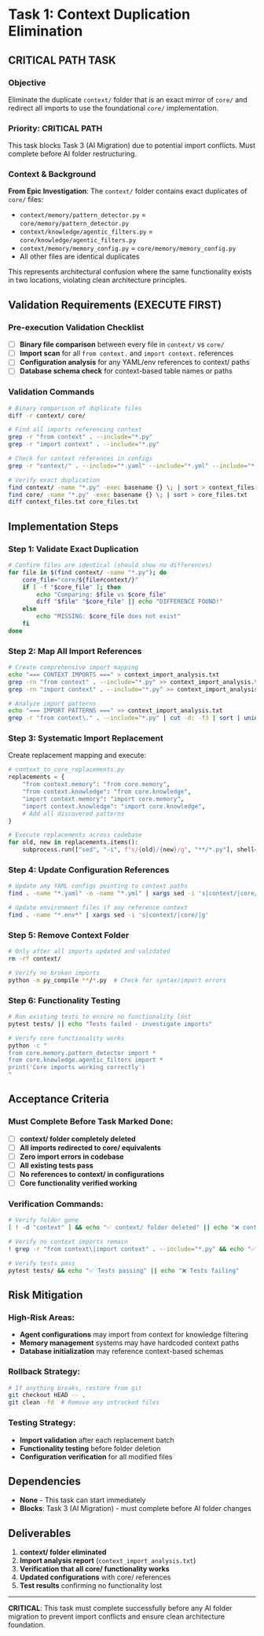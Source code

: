 # Task 1: Context Duplication Elimination
## CRITICAL PATH TASK

### Objective
Eliminate the duplicate `context/` folder that is an exact mirror of `core/` and redirect all imports to use the foundational `core/` implementation.

### Priority: CRITICAL PATH
This task blocks Task 3 (AI Migration) due to potential import conflicts. Must complete before AI folder restructuring.

### Context & Background
**From Epic Investigation**: The `context/` folder contains exact duplicates of `core/` files:
- `context/memory/pattern_detector.py` = `core/memory/pattern_detector.py`
- `context/knowledge/agentic_filters.py` = `core/knowledge/agentic_filters.py`
- `context/memory/memory_config.py` = `core/memory/memory_config.py`
- All other files are identical duplicates

This represents architectural confusion where the same functionality exists in two locations, violating clean architecture principles.

## Validation Requirements (EXECUTE FIRST)

### Pre-execution Validation Checklist
- [ ] **Binary file comparison** between every file in `context/` vs `core/`
- [ ] **Import scan** for all `from context.` and `import context.` references
- [ ] **Configuration analysis** for any YAML/env references to context/ paths
- [ ] **Database schema check** for context-based table names or paths

### Validation Commands
```bash
# Binary comparison of duplicate files
diff -r context/ core/ 

# Find all imports referencing context
grep -r "from context" . --include="*.py"
grep -r "import context" . --include="*.py"

# Check for context references in configs
grep -r "context/" . --include="*.yaml" --include="*.yml" --include="*.env"

# Verify exact duplication
find context/ -name "*.py" -exec basename {} \; | sort > context_files.txt
find core/ -name "*.py" -exec basename {} \; | sort > core_files.txt
diff context_files.txt core_files.txt
```

## Implementation Steps

### Step 1: Validate Exact Duplication
```bash
# Confirm files are identical (should show no differences)
for file in $(find context/ -name "*.py"); do
    core_file="core/${file#context/}"
    if [ -f "$core_file" ]; then
        echo "Comparing: $file vs $core_file"
        diff "$file" "$core_file" || echo "DIFFERENCE FOUND!"
    else
        echo "MISSING: $core_file does not exist"
    fi
done
```

### Step 2: Map All Import References
```bash
# Create comprehensive import mapping
echo "=== CONTEXT IMPORTS ===" > context_import_analysis.txt
grep -rn "from context" . --include="*.py" >> context_import_analysis.txt
grep -rn "import context" . --include="*.py" >> context_import_analysis.txt

# Analyze import patterns
echo "=== IMPORT PATTERNS ===" >> context_import_analysis.txt
grep -r "from context\." . --include="*.py" | cut -d: -f3 | sort | uniq >> context_import_analysis.txt
```

### Step 3: Systematic Import Replacement
Create replacement mapping and execute:
```python
# context_to_core_replacements.py
replacements = {
    "from context.memory": "from core.memory",
    "from context.knowledge": "from core.knowledge", 
    "import context.memory": "import core.memory",
    "import context.knowledge": "import core.knowledge",
    # Add all discovered patterns
}

# Execute replacements across codebase
for old, new in replacements.items():
    subprocess.run(["sed", "-i", f"s/{old}/{new}/g", "**/*.py"], shell=True)
```

### Step 4: Update Configuration References
```bash
# Update any YAML configs pointing to context paths
find . -name "*.yaml" -o -name "*.yml" | xargs sed -i 's|context/|core/|g'

# Update environment files if any reference context
find . -name "*.env*" | xargs sed -i 's|context/|core/|g'
```

### Step 5: Remove Context Folder
```bash
# Only after all imports updated and validated
rm -rf context/

# Verify no broken imports
python -m py_compile **/*.py  # Check for syntax/import errors
```

### Step 6: Functionality Testing
```bash
# Run existing tests to ensure no functionality lost
pytest tests/ || echo "Tests failed - investigate imports"

# Verify core functionality works
python -c "
from core.memory.pattern_detector import *
from core.knowledge.agentic_filters import *
print('Core imports working correctly')
"
```

## Acceptance Criteria

### Must Complete Before Task Marked Done:
- [ ] **context/ folder completely deleted**
- [ ] **All imports redirected to core/ equivalents**
- [ ] **Zero import errors in codebase**
- [ ] **All existing tests pass**
- [ ] **No references to context/ in configurations**
- [ ] **Core functionality verified working**

### Verification Commands:
```bash
# Verify folder gone
[ ! -d "context" ] && echo "✅ context/ folder deleted" || echo "❌ context/ still exists"

# Verify no context imports remain
! grep -r "from context\|import context" . --include="*.py" && echo "✅ No context imports" || echo "❌ Context imports found"

# Verify tests pass
pytest tests/ && echo "✅ Tests passing" || echo "❌ Tests failing"
```

## Risk Mitigation

### High-Risk Areas:
- **Agent configurations** may import from context for knowledge filtering
- **Memory management** systems may have hardcoded context paths
- **Database initialization** may reference context-based schemas

### Rollback Strategy:
```bash
# If anything breaks, restore from git
git checkout HEAD -- . 
git clean -fd  # Remove any untracked files
```

### Testing Strategy:
- **Import validation** after each replacement batch
- **Functionality testing** before folder deletion  
- **Configuration verification** for all modified files

## Dependencies
- **None** - This task can start immediately
- **Blocks**: Task 3 (AI Migration) - must complete before AI folder changes

## Deliverables
1. **context/ folder eliminated**
2. **Import analysis report** (`context_import_analysis.txt`)
3. **Verification that all core/ functionality works**
4. **Updated configurations** with core/ references
5. **Test results** confirming no functionality lost

---

**CRITICAL**: This task must complete successfully before any AI folder migration to prevent import conflicts and ensure clean architecture foundation.